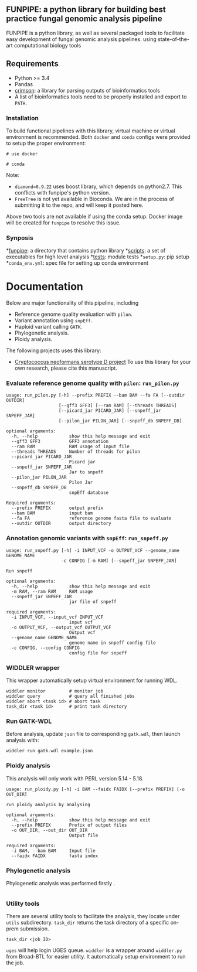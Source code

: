 FUNPIPE: a python library for building best practice fungal genomic analysis pipeline
-----
FUNPIPE is a python library, as well as several packaged tools to facilitate easy development of fungal genomic analysis pipelines. using state-of-the-art computational biology tools

## Requirements
* Python >= 3.4
* Pandas
* [crimson](https://github.com/bow/crimson): a library for parsing outputs of bioinformatics tools
* A list of bioinformatics tools need to be properly installed and export to `PATH`.

### Installation
To build functional pipelines with this library, virtual machine or virtual environment is recommended. Both `docker` and `conda` configs were provided to setup the proper environment:

```
# use docker

# conda

```
Note:
* `diamond=0.9.22` uses boost library, which depends on python2.7. This conflicts with funpipe's python version.
* `FreeTree` is not yet available in Bioconda. We are in the process of submitting it to the repo, and will keep it posted here.

Above two tools are not available if using the conda setup. Docker image will be created for `funpipe` to resolve this issue.

### Synposis
*[funpipe](./funpipe): a directory that contains python library
*[scripts](./scripts): a set of executables for high level analysis
*[tests](./tests): module tests
*`setup.py`: pip setup
*`conda_env.yml`: spec file for setting up conda environment

# Documentation
Below are major functionality of this pipeline, including
* Reference genome quality evaluation with `pilon`.
* Variant annotation using `snpEff`.
* Haploid variant calling `GATK`.
* Phylogenetic analysis.
* Ploidy analysis.

The following projects uses this library:
* [Cryptococcus neoformans serotype D project](https://github.com/broadinstitute/cneoformans_serod_analysis)
To use this library for your own research, please cite this manuscript.
### Evaluate reference genome quality with `pilon`: `run_pilon.py`

```
usage: run_pilon.py [-h] --prefix PREFIX --bam BAM --fa FA [--outdir OUTDIR]
                    [--gff3 GFF3] [--ram RAM] [--threads THREADS]
                    [--picard_jar PICARD_JAR] [--snpeff_jar SNPEFF_JAR]
                    [--pilon_jar PILON_JAR] [--snpeff_db SNPEFF_DB]

optional arguments:
  -h, --help            show this help message and exit
  --gff3 GFF3           GFF3 annotation
  --ram RAM             RAM usage of input file
  --threads THREADS     Number of threads for pilon
  --picard_jar PICARD_JAR
                        Picard jar
  --snpeff_jar SNPEFF_JAR
                        Jar to snpeff
  --pilon_jar PILON_JAR
                        Pilon Jar
  --snpeff_db SNPEFF_DB
                        snpEff database

Required arguments:
  --prefix PREFIX       output prefix
  --bam BAM             input bam
  --fa FA               reference genome fasta file to evaluate
  --outdir OUTDIR       output directory

```

### Annotation genomic variants with `snpEff`: `run_snpeff.py`

```
usage: run_snpeff.py [-h] -i INPUT_VCF -o OUTPUT_VCF --genome_name GENOME_NAME
                     -c CONFIG [-m RAM] [--snpeff_jar SNPEFF_JAR]

Run snpeff

optional arguments:
  -h, --help            show this help message and exit
  -m RAM, --ram RAM     RAM usage
  --snpeff_jar SNPEFF_JAR
                        jar file of snpeff

required arguments:
  -i INPUT_VCF, --input_vcf INPUT_VCF
                        input vcf
  -o OUTPUT_VCF, --output_vcf OUTPUT_VCF
                        Output vcf
  --genome_name GENOME_NAME
                        genome name in snpeff config file
  -c CONFIG, --config CONFIG
                        config file for snpeff
```

### WIDDLER wrapper
This wrapper automatically setup virtual environment for running WDL.
```
widdler monitor         # monitor job
widdler query           # query all finished jobs
widdler abort <task id> # abort task
task_dir <task id>      # print task directory
```

### Run GATK-WDL
Before analysis, update `json` file to corresponding `gatk.wdl`, then launch analysis with:
```
widdler run gatk.wdl example.json
```

### Ploidy analysis
This analysis will only work with PERL version 5.14 - 5.18.
```
usage: run_ploidy.py [-h] -i BAM --faidx FAIDX [--prefix PREFIX] [-o OUT_DIR]

run ploidy analysis by analysing

optional arguments:
  -h, --help            show this help message and exit
  --prefix PREFIX       Prefix of output files
  -o OUT_DIR, --out_dir OUT_DIR
                        Output file

required arguments:
  -i BAM, --bam BAM     Input file
  --faidx FAIDX         fasta index
```

### Phylogenetic analysis
Phylogenetic analysis was performed firstly .
```

```

### Utility tools
There are several utility tools to facilitate the analysis, they locate under `utils` subdirectory.
`task_dir` returns the task directory of a specific on-prem submission.
```
task_dir <job ID>
```
`uges` will help login UGES queue.
`widdler` is a wrapper around `widdler.py` from Broad-BTL for easier utility. It automatically setup environment to run the job.
